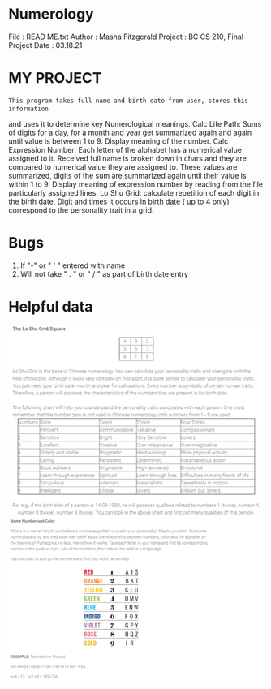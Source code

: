 # Numerology
File	: READ ME.txt
Author	: Masha Fitzgerald
Project	: BC CS 210, Final Project
Date	: 03.18.21

# MY PROJECT

    This program takes full name and birth date from user, stores this information 
and uses it to determine key Numerological meanings. 
    Calc Life Path: Sums of digits for a day, for a month and year get summarized 
again and again until value is between 1 to 9. Display meaning of the number.
    Calc Expression Number: Each letter of the alphabet has a numerical value assigned to it. 
Received full name is broken down in chars and they are compared to numerical value 
they are assigned to. These values are summarized, digits of the sum are summarized 
again until their value is within 1 to 9. Display meaning of expression number by reading 
from the file particularly assigned lines.
    Lo Shu Grid: calculate repetition of each digit in the birth date. Digit and times it occurs 
in birth date ( up to 4 only) correspond to the personality trait in a grid. 

# Bugs
1. If  "-" or " ' " entered with name
2. Will not take " . " or " / " as part of birth date entry

# Helpful data
![Lo Shu grid](img/Lo%20Shu%20Grid.png)
![name number and color](img/name%20number%20and%20color.png)

